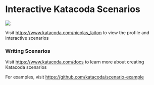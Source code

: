 # Interactive Katacoda Scenarios

[![](http://shields.katacoda.com/katacoda/nicolas_laiton/count.svg)](https://www.katacoda.com/nicolas_laiton "Get your profile on Katacoda.com")

Visit https://www.katacoda.com/nicolas_laiton to view the profile and interactive scenarios

### Writing Scenarios
Visit https://www.katacoda.com/docs to learn more about creating Katacoda scenarios

For examples, visit https://github.com/katacoda/scenario-example
